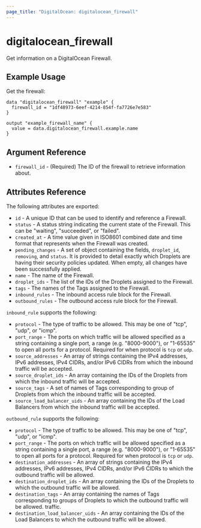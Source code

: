 ```yaml
---
page_title: "DigitalOcean: digitalocean_firewall"
---
```


# digitalocean_firewall

Get information on a DigitalOcean Firewall.

## Example Usage

Get the firewall:

```hcl
data "digitalocean_firewall" "example" {
  firewall_id = "1df48973-6eef-4214-854f-fa7726e7e583"
}

output "example_firewall_name" {
  value = data.digitalocean_firewall.example.name
}
```

## Argument Reference

* `firewall_id` - (Required) The ID of the firewall to retrieve information
  about.

## Attributes Reference

The following attributes are exported:

* `id` - A unique ID that can be used to identify and reference a Firewall.
* `status` - A status string indicating the current state of the Firewall.
  This can be "waiting", "succeeded", or "failed".
* `created_at` - A time value given in ISO8601 combined date and time format
  that represents when the Firewall was created.
* `pending_changes` - A set of object containing the fields, `droplet_id`,
  `removing`, and `status`.  It is provided to detail exactly which Droplets
  are having their security policies updated.  When empty, all changes
  have been successfully applied.
* `name` - The name of the Firewall.
* `droplet_ids` - The list of the IDs of the Droplets assigned to
  the Firewall.
* `tags` - The names of the Tags assigned to the Firewall.
* `inbound_rules` - The inbound access rule block for the Firewall.
* `outbound_rules` - The outbound access rule block for the Firewall.

`inbound_rule` supports the following:

* `protocol` - The type of traffic to be allowed.
  This may be one of "tcp", "udp", or "icmp".
* `port_range` - The ports on which traffic will be allowed
  specified as a string containing a single port, a range (e.g. "8000-9000"),
  or "1-65535" to open all ports for a protocol. Required for when protocol is
  `tcp` or `udp`.
* `source_addresses` - An array of strings containing the IPv4
  addresses, IPv6 addresses, IPv4 CIDRs, and/or IPv6 CIDRs from which the
  inbound traffic will be accepted.
* `source_droplet_ids` - An array containing the IDs of
  the Droplets from which the inbound traffic will be accepted.
* `source_tags` - A set of names of Tags corresponding to group of
  Droplets from which the inbound traffic will be accepted.
* `source_load_balancer_uids` - An array containing the IDs
  of the Load Balancers from which the inbound traffic will be accepted.

`outbound_rule` supports the following:

* `protocol` - The type of traffic to be allowed.
  This may be one of "tcp", "udp", or "icmp".
* `port_range` - The ports on which traffic will be allowed
  specified as a string containing a single port, a range (e.g. "8000-9000"),
  or "1-65535" to open all ports for a protocol. Required for when protocol is
  `tcp` or `udp`.
* `destination_addresses` - An array of strings containing the IPv4
  addresses, IPv6 addresses, IPv4 CIDRs, and/or IPv6 CIDRs to which the
  outbound traffic will be allowed.
* `destination_droplet_ids` - An array containing the IDs of
  the Droplets to which the outbound traffic will be allowed.
* `destination_tags` - An array containing the names of Tags
  corresponding to groups of Droplets to which the outbound traffic will
  be allowed.
  traffic.
* `destination_load_balancer_uids` - An array containing the IDs
  of the Load Balancers to which the outbound traffic will be allowed.
